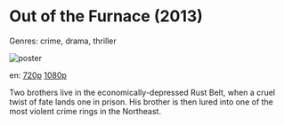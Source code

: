 # Out of the Furnace (2013)

Genres: crime, drama, thriller

![poster](http://image.tmdb.org/t/p/w500/uzAdwkg8jJZaILUmhqMVup8gEyy.jpg)

en:
  [720p](magnet:?xt=urn:btih:48B0E94CF3688C4EBE0D7B221CAC41069AF062F5&tr=udp://glotorrents.pw:6969/announce&tr=udp://tracker.opentrackr.org:1337/announce&tr=udp://torrent.gresille.org:80/announce&tr=udp://tracker.openbittorrent.com:80&tr=udp://tracker.coppersurfer.tk:6969&tr=udp://tracker.leechers-paradise.org:6969&tr=udp://p4p.arenabg.ch:1337&tr=udp://tracker.internetwarriors.net:1337)
  [1080p](magnet:?xt=urn:btih:E2CC7593AC5030CD09FDEDA8223DCA3DB537FAE3&tr=udp://glotorrents.pw:6969/announce&tr=udp://tracker.opentrackr.org:1337/announce&tr=udp://torrent.gresille.org:80/announce&tr=udp://tracker.openbittorrent.com:80&tr=udp://tracker.coppersurfer.tk:6969&tr=udp://tracker.leechers-paradise.org:6969&tr=udp://p4p.arenabg.ch:1337&tr=udp://tracker.internetwarriors.net:1337)
  


Two brothers live in the economically-depressed Rust Belt, when a cruel twist of fate lands one in prison. His brother is then lured into one of the most violent crime rings in the Northeast.